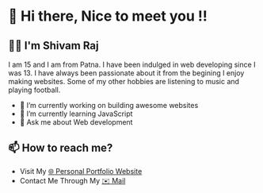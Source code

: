 # **👋 Hi there, Nice to meet you !!**

<!--
**Shivam-Raj-2007/Shivam-Raj-2007** is a ✨ _special_ ✨ repository because its `README.md` (this file) appears on your GitHub profile.
-->
## 🙎‍♂️ I'm Shivam Raj
I am 15 and I am from Patna. I have been indulged in web developing since I was 13. I have always been passionate about it from the begining I enjoy making websites. Some of my other hobbies are listening to music and playing football.

- 🔭 I’m currently working on building awesome websites
- 🌱 I’m currently learning JavaScript
- 💬 Ask me about Web development 

## 📫 How to reach me?
- Visit My [🌐 Personal Portfolio Website](https://shivam-raj-2007.github.io/)
- Contact Me Through My [✉️ Mail](mailto:shivam1207raj@gmail.com)

